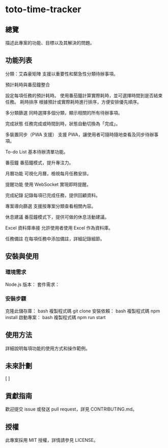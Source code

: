 # toto-time-tracker

## 總覽
描述此專案的功能、目標以及其解決的問題。

## 功能列表
分類：艾森豪矩陣
支援以重要性和緊急性分類待辦事項。

預計耗時與番茄鐘整合

設定每項任務的預計耗時。
使用番茄鐘計算實際耗時，並可選擇時間到是否結束任務。
耗時排序
根據預計或實際耗時進行排序，方便安排優先順序。

多分類篩選
同時選擇多個分類，顯示相關的所有待辦事項。

完成狀態
任務完成或時間到時，狀態自動切換為「完成」。

多裝置同步（PWA 支援）
支援 PWA，讓使用者可隨時隨地查看及同步待辦事項。

To-do List
基本待辦清單功能。

番茄鐘
番茄鐘模式，提升專注力。

月曆功能
可視化月曆，檢視每月任務安排。

提醒功能
使用 WebSocket 實現即時提醒。

完成紀錄
記錄每項已完成任務，提供回顧資料。

專案導向篩選
支援按專案分類查看相關內容。

休息建議
番茄鐘模式下，提供可做的休息活動建議。

Excel 資料庫串接
允許使用者使用 Excel 作為資料庫。

任務備註
在每項任務中添加備註，詳細記錄細節。

## 安裝與使用
### 環境需求
Node.js 版本：
套件需求：

### 安裝步驟
克隆此儲存庫：
bash
複製程式碼
git clone <repository-url>
安裝依賴：
bash
複製程式碼
npm install
啟動專案：
bash
複製程式碼
npm run start

## 使用方法
詳細說明每項功能的使用方式和操作範例。

## 未來計劃
[ ]

## 貢獻指南
歡迎提交 issue 或發送 pull request，詳見 CONTRIBUTING.md。

## 授權
此專案採用 MIT 授權，詳情請參見 LICENSE。
